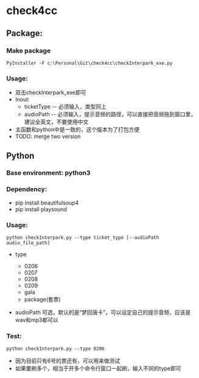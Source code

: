 # check4cc

## Package:
### Make package
```
PyInstaller -F c:\Personal\Git\check4cc\checkInterpark_exe.py
```
### Usage:
+ 双击checkInterpark_exe即可
+ Inout:
  + ticketType -- 必须输入，类型同上
  + audioPath -- 必须输入，提示音频的路径，可以直接把音频拖到窗口里，建议全英文，不要使用中文
+ 主函数和python中是一致的，这个版本为了打包方便
+ TODO: merge two version

## Python

### Base environment: python3

### Dependency:
+ pip install beautifulsoup4
+ pip install playsound

### Usage:
```
python checkInterpark.py --type ticket_type [--audioPath audio_file_path]
```
+ type
  + 0206
  + 0207
  + 0208
  + 0209
  + gala
  + package(套票)
  
+ audioPath
    可选，默认的是“梦回唐卡”，可以设定自己的提示音频，应该是wav和mp3都可以

### Test:
```
python checkInterpark.py --type 0206
```
+ 因为目前只有6号的票还有，可以用来做测试
+ 如果要刷多个，相当于开多个命令行窗口一起刷，输入不同的type即可
